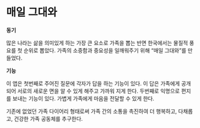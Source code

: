 # 매일 그대와

**동기**

많은 나라는 삶을 의미있게 하는 가장 큰 요소로 가족을 뽑는 반면 한국에서는 물질적 풍요를 첫 순위로 뽑았다. 가족의 소중함과 중요성을 일깨워주기 위해 “매일 그대와”를 만들었다. 

**기능**

이 앱은 첫번째로 주어진 질문에 각자가 답을 하는 기능이 있다. 이 답은 가족에게 공개되어 서로의 새로운 면을 알 수 있게 해주고 가까워 지게 한다. 두번째로 익명으로 편지를 보내는 기능이 있다. 가볍게 가족에게 마음을 전달할 수 있게 한다.

기존에 없었던 가족 다이어리 형태로써 가족 간의 소통을 촉진하여 더 행복하고, 다채롭고, 건강한 가족 공동체를 추구한다.
